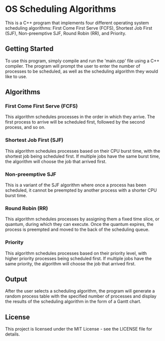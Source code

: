 

# OS Scheduling Algorithms

This is a C++ program that implements four different operating system scheduling algorithms: First Come First Serve (FCFS), Shortest Job First (SJF), Non-preemptive SJF, Round Robin (RR), and Priority.

## Getting Started

To use this program, simply compile and run the 'main.cpp' file using a C++ compiler. The program will prompt the user to enter the number of processes to be scheduled, as well as the scheduling algorithm they would like to use.

## Algorithms

### First Come First Serve (FCFS)

This algorithm schedules processes in the order in which they arrive. The first process to arrive will be scheduled first, followed by the second process, and so on.

### Shortest Job First (SJF)

This algorithm schedules processes based on their CPU burst time, with the shortest job being scheduled first. If multiple jobs have the same burst time, the algorithm will choose the job that arrived first.

### Non-preemptive SJF

This is a variant of the SJF algorithm where once a process has been scheduled, it cannot be preempted by another process with a shorter CPU burst time.

### Round Robin (RR)

This algorithm schedules processes by assigning them a fixed time slice, or quantum, during which they can execute. Once the quantum expires, the process is preempted and moved to the back of the scheduling queue.

### Priority

This algorithm schedules processes based on their priority level, with higher priority processes being scheduled first. If multiple jobs have the same priority, the algorithm will choose the job that arrived first.

## Output

After the user selects a scheduling algorithm, the program will generate a random process table with the specified number of processes and display the results of the scheduling algorithm in the form of a Gantt chart.

## License

This project is licensed under the MIT License - see the LICENSE file for details.
